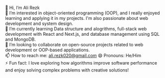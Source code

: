 👋 Hi, I’m Ali Rezk  
👀 I’m interested in object-oriented programming (OOP), and I really enjoyed learning and applying it in my projects. I'm also passionate about web development and system design.  
🌱 I’m currently learning Data structure and alogrithms, full-stack web development with React and Next.js, and database management using SQL and MongoDB.  
💞️ I’m looking to collaborate on open-source projects related to web development or OOP-based applications.  
📫 How to reach me: ali.rezk020@gmail.com
😄 Pronouns: He/Him  
⚡ Fun fact: I love exploring how algorithms improve software performance and enjoy solving complex problems with creative solutions!

<!---
arezk11/arezk11 is a ✨ special ✨ repository because its `README.md` (this file) appears on your GitHub profile.
You can click the Preview link to take a look at your changes.
--->
